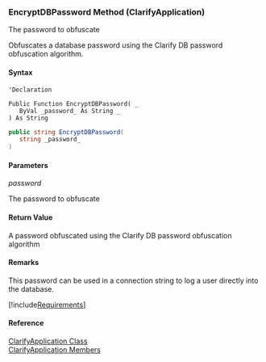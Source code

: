﻿### EncryptDBPassword Method (ClarifyApplication)

The password to obfuscate

Obfuscates a database password using the Clarify DB password obfuscation algorithm.

#### Syntax

```vbnet
'Declaration

Public Function EncryptDBPassword( _
   ByVal _password_ As String _
) As String
```

```csharp
public string EncryptDBPassword( 
   string _password_
)
```

#### Parameters

_password_

The password to obfuscate

#### Return Value

A password obfuscated using the Clarify DB password obfuscation algorithm

#### Remarks

This password can be used in a connection string to log a user directly into the database.

[!include[Requirements](../partials/requirements.md)]

#### Reference

[ClarifyApplication Class](fcSDK~FChoice.Foundation.Clarify.ClarifyApplication.md)  
[ClarifyApplication Members](fcSDK~FChoice.Foundation.Clarify.ClarifyApplication_members.md)